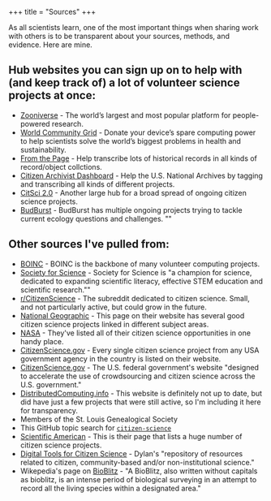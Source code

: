 +++
title = "Sources"
+++

As all scientists learn, one of the most important things when sharing work with others is to be transparent about your sources, methods, and evidence. Here are mine.

## Hub websites you can sign up on to help with (and keep track of) a lot of volunteer science projects at once:
- [Zooniverse](https://www.zooniverse.org/about) - The world’s largest and most popular platform for people-powered research.
- [World Community Grid](https://www.worldcommunitygrid.org/discover.action#introduction) - Donate your device’s spare computing power to help scientists solve the world’s biggest problems in health and sustainability.
- [From the Page](https://www.fromthepage.com/findaproject) - Help transcribe lots of historical records in all kinds of record/object collctions.
- [Citizen Archivist Dashboard](https://www.archives.gov/citizen-archivist/missions) - Help the U.S. National Archives by tagging and transcribing all kinds of different projects.
- [CitSci 2.0](https://citsci.org/) - Another large hub for a broad spread of ongoing citizen science projects.
- [BudBurst](https://budburst.org/) - BudBurst has multiple ongoing projects trying to tackle current ecology questions and challenges.
""
## Other sources I've pulled from:
- [BOINC](https://boinc.berkeley.edu/projects.php) - BOINC is the backbone of many volunteer computing projects.
- [Society for Science](https://www.societyforscience.org/research-at-home/citizen-science/) - Society for Science is "a champion for science, dedicated to expanding scientific literacy, effective STEM education and scientific research.""
- [r/CitizenScience](https://www.reddit.com/r/CitizenScience/) - The subreddit dedicated to citizen science. Small, and not particularly active, but could grow in the future.
- [National Geographic](https://www.nationalgeographic.org/idea/citizen-science-projects/) - This page on their website has several good citizen science projects linked in different subject areas.
- [NASA](https://science.nasa.gov/citizenscience) - They've listed all of their citizen science opportunities in one handy place.
- [CitizenScience.gov](https://www.citizenscience.gov/catalog/#) - Every single citizen science project from any USA government agency in the country is listed on their website.
- [CitizenScience.gov](https://www.citizenscience.gov/#) - The U.S. federal government's website "designed to accelerate the use of crowdsourcing and citizen science across the U.S. government."
- [DistributedComputing.info](https://www.distributedcomputing.info/) - This website is definitely not up to date, but did have just a few projects that were still active, so I'm including it here for transparency.
- Members of the St. Louis Genealogical Society
- This GitHub topic search for [`citizen-science`](https://github.com/topics/citizen-science)
- [Scientific American](https://www.scientificamerican.com/citizen-science/) - This is their page that lists a huge number of citizen science projects.
- [Digital Tools for Citizen Science](https://github.com/dylanrees/citizen-science) - Dylan's "repository of resources related to citizen, community-based and/or non-institutional science."
- Wikepedia's page on [BioBlitz](https://en.wikipedia.org/wiki/BioBlitz) - "A BioBlitz, also written without capitals as bioblitz, is an intense period of biological surveying in an attempt to record all the living species within a designated area." 
